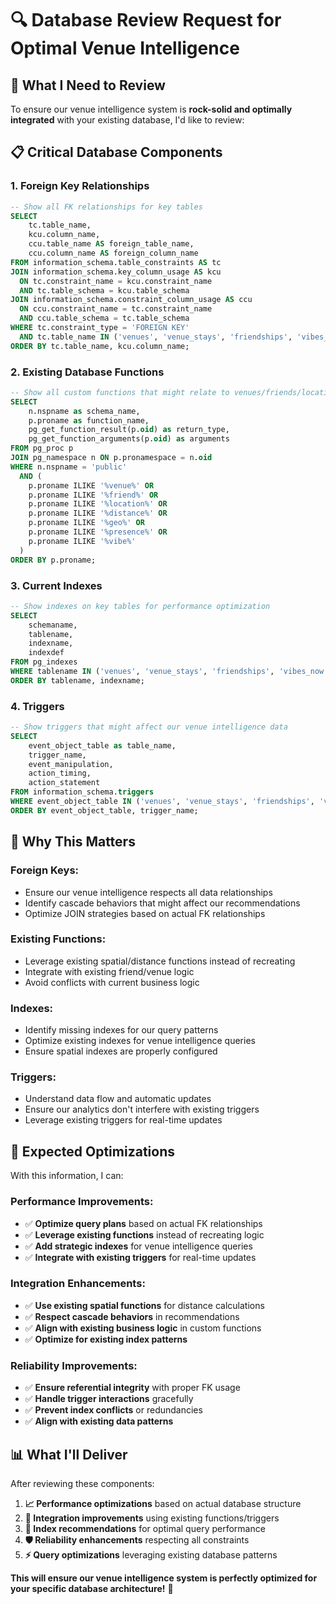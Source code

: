 # 🔍 Database Review Request for Optimal Venue Intelligence

## 🎯 **What I Need to Review**

To ensure our venue intelligence system is **rock-solid and optimally integrated** with your existing database, I'd like to review:

## 📋 **Critical Database Components**

### **1. Foreign Key Relationships**
```sql
-- Show all FK relationships for key tables
SELECT 
    tc.table_name, 
    kcu.column_name, 
    ccu.table_name AS foreign_table_name,
    ccu.column_name AS foreign_column_name 
FROM information_schema.table_constraints AS tc 
JOIN information_schema.key_column_usage AS kcu
  ON tc.constraint_name = kcu.constraint_name
  AND tc.table_schema = kcu.table_schema
JOIN information_schema.constraint_column_usage AS ccu
  ON ccu.constraint_name = tc.constraint_name
  AND ccu.table_schema = tc.table_schema
WHERE tc.constraint_type = 'FOREIGN KEY'
  AND tc.table_name IN ('venues', 'venue_stays', 'friendships', 'vibes_now', 'profiles', 'user_venue_interactions')
ORDER BY tc.table_name, kcu.column_name;
```

### **2. Existing Database Functions**
```sql
-- Show all custom functions that might relate to venues/friends/location
SELECT 
    n.nspname as schema_name,
    p.proname as function_name,
    pg_get_function_result(p.oid) as return_type,
    pg_get_function_arguments(p.oid) as arguments
FROM pg_proc p
JOIN pg_namespace n ON p.pronamespace = n.oid
WHERE n.nspname = 'public'
  AND (
    p.proname ILIKE '%venue%' OR 
    p.proname ILIKE '%friend%' OR 
    p.proname ILIKE '%location%' OR
    p.proname ILIKE '%distance%' OR
    p.proname ILIKE '%geo%' OR
    p.proname ILIKE '%presence%' OR
    p.proname ILIKE '%vibe%'
  )
ORDER BY p.proname;
```

### **3. Current Indexes**
```sql
-- Show indexes on key tables for performance optimization
SELECT 
    schemaname,
    tablename,
    indexname,
    indexdef
FROM pg_indexes 
WHERE tablename IN ('venues', 'venue_stays', 'friendships', 'vibes_now', 'profiles', 'user_venue_interactions')
ORDER BY tablename, indexname;
```

### **4. Triggers**
```sql
-- Show triggers that might affect our venue intelligence data
SELECT 
    event_object_table as table_name,
    trigger_name,
    event_manipulation,
    action_timing,
    action_statement
FROM information_schema.triggers
WHERE event_object_table IN ('venues', 'venue_stays', 'friendships', 'vibes_now', 'profiles', 'user_venue_interactions')
ORDER BY event_object_table, trigger_name;
```

## 🎯 **Why This Matters**

### **Foreign Keys:**
- Ensure our venue intelligence respects all data relationships
- Identify cascade behaviors that might affect our recommendations
- Optimize JOIN strategies based on actual FK relationships

### **Existing Functions:**
- Leverage existing spatial/distance functions instead of recreating
- Integrate with existing friend/venue logic
- Avoid conflicts with current business logic

### **Indexes:**
- Identify missing indexes for our query patterns
- Optimize existing indexes for venue intelligence queries
- Ensure spatial indexes are properly configured

### **Triggers:**
- Understand data flow and automatic updates
- Ensure our analytics don't interfere with existing triggers
- Leverage existing triggers for real-time updates

## 🚀 **Expected Optimizations**

With this information, I can:

### **Performance Improvements:**
- ✅ **Optimize query plans** based on actual FK relationships
- ✅ **Leverage existing functions** instead of recreating logic
- ✅ **Add strategic indexes** for venue intelligence queries
- ✅ **Integrate with existing triggers** for real-time updates

### **Integration Enhancements:**
- ✅ **Use existing spatial functions** for distance calculations
- ✅ **Respect cascade behaviors** in recommendations
- ✅ **Align with existing business logic** in custom functions
- ✅ **Optimize for existing index patterns**

### **Reliability Improvements:**
- ✅ **Ensure referential integrity** with proper FK usage
- ✅ **Handle trigger interactions** gracefully
- ✅ **Prevent index conflicts** or redundancies
- ✅ **Align with existing data patterns**

## 📊 **What I'll Deliver**

After reviewing these components:

1. **📈 Performance optimizations** based on actual database structure
2. **🔧 Integration improvements** using existing functions/triggers
3. **🎯 Index recommendations** for optimal query performance  
4. **🛡️ Reliability enhancements** respecting all constraints
5. **⚡ Query optimizations** leveraging existing database patterns

**This will ensure our venue intelligence system is perfectly optimized for your specific database architecture!** 🎯